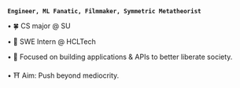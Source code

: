 **`Engineer, ML Fanatic, Filmmaker, Symmetric Metatheorist`**

• 🍀 CS major @ SU

• 🔰 SWE Intern @ HCLTech

• 🌟 Focused on building applications & APIs to better liberate society. 

• ⛩️ Aim: Push beyond mediocrity.
